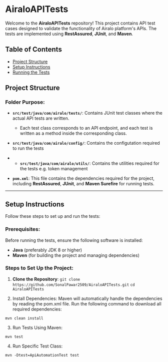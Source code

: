 # AiraloAPITests

Welcome to the **AiraloAPITests** repository! This project contains API test cases designed to validate the functionality of Airalo platform's APIs. The tests are implemented using **RestAssured**, **JUnit**, and **Maven**.

## Table of Contents
- [Project Structure](#project-structure)
- [Setup Instructions](#setup-instructions)
- [Running the Tests](#running-the-tests)

## Project Structure
### Folder Purpose:

- **`src/test/java/com/airalo/tests/`**: Contains JUnit test classes where the actual API tests are written.
  - Each test class corresponds to an API endpoint, and each test is written as a method inside the corresponding class.
 
- **`src/test/java/com/airalo/config/`**: Contains the configutation required to run the tests

- - **`src/test/java/com/airalo/utils/`**: Contains the utilities required for the tests e.g. token management

- **`pom.xml`**: This file contains the dependencies required for the project, including **RestAssured**, **JUnit**, and **Maven Surefire** for running tests.

---

## Setup Instructions

Follow these steps to set up and run the tests:

### Prerequisites:

Before running the tests, ensure the following software is installed:

- **Java** (preferably JDK 8 or higher)
- **Maven** (for building the project and managing dependencies)

### Steps to Set Up the Project:

1. **Clone the Repository**:
  `git clone https://github.com/SonalPawar2509/AiraloAPITests.git`
  `cd AiraloAPITests`

2. Install Dependencies: Maven will automatically handle the dependencies by reading the pom.xml file. Run the following command to download all required dependencies:

  `mvn clean install`

3. Run Tests Using Maven:

  `mvn test`

4. Run Specific Test Class:

  `mvn -Dtest=ApiAutomationTest test`







